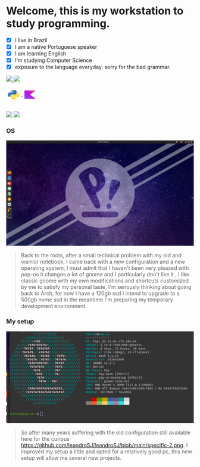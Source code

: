 # Welcome, this is my workstation to study programming.
- [x] I live in Brazil 
- [X] I am a native Portuguese speaker
- [x] I am learning English
- [x] I’m studying Computer Science
- [x] exposure to the language everyday, sorry for the bad grammar.
 
 <div>
  <a href="https://github.com/leandroSJ">
  <img height="180em" src="https://github-readme-stats.vercel.app/api?username=leandroSJ&show_icons=true&theme=dracula&include_all_commits=true&count_private=true"/>
  <img height="180em" src="https://github-readme-stats.vercel.app/api/top-langs/?username=leandroSJ&layout=compact&langs_count=7&theme=dracula"/>
</div>
<div style="display: inline_block"><br>
  <img align="center" alt="Leandro_skils-Python" height="30" width="40" src="https://raw.githubusercontent.com/devicons/devicon/master/icons/python/python-original.svg">  
  <a href="https://github.com/leandroSJ/diceRoller"</a>
  <img align="center" alt="Leandro_skils-Kotlin" height="30" width="40" src="https://raw.githubusercontent.com/devicons/devicon/master/icons/kotlin/kotlin-original.svg">  
</div>


  
  
  ##
 
<div>   
  <a href="https://www.instagram.com/leandro_sjesus/" target="_blank"><img src="https://img.shields.io/badge/-Instagram-%23E4405F?style=for-the-badge&logo=instagram&logoColor=white" target="_blank"></a>
  <a href = "mailto:leandro.dejesus@outlook.com.br"><img src="https://img.shields.io/badge/-Gmail-%23333?style=for-the-badge&logo=gmail&logoColor=white" target="_blank"></a>
 
</div>

 ### OS

<!---Esses são exemplos. Veja https://shields.io para outras pessoas ou para personalizar este conjunto de escudos. Você pode querer incluir dependências, status do projeto e informações de licença aqui--->
 
<img src="https://raw.githubusercontent.com/leandroSJ/leandroSJ/main/desktop.png" alt="home-os">

> Back to the roots, after a small technical problem with my old and warrior notebook, I came back with a new configuration and a new operating system, I must admit that I haven't been very pleased with pop-os it changes a lot of gnome and I particularly don't like it , I like classic gnome with my own modifications and shortcuts customized by me to satisfy my personal taste, I'm seriously thinking about going back to Arch, for now I have a 120gb ssd I intend to upgrade to a 500gb nvme ssd in the meantime I'm preparing my temporary development environment.
### My setup
 
 <img src="https://raw.githubusercontent.com/leandroSJ/leandroSJ/main/os-home-2.png" alt="home-os">

 > So after many years suffering with the old configuration still available here for the curious https://github.com/leandroSJ/leandroSJ/blob/main/specific-2.png. I improved my setup a little and opted for a relatively good pc, this new setup will allow me several new projects.
